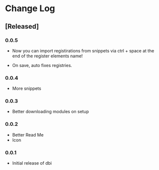# Change Log

## [Released]

### 0.0.5

* Now you can import registirations from snippets via ctrl + space at the end of the register elements name!

* On save, auto fixes registries.
### 0.0.4

* More snippets

### 0.0.3

* Better downloading modules on setup

### 0.0.2

* Better Read Me
* Icon

### 0.0.1

* Initial release of dbi